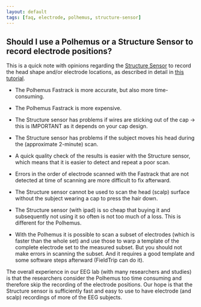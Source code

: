 ```yaml
---
layout: default
tags: [faq, electrode, polhemus, structure-sensor]
---
```


## Should I use a Polhemus or a Structure Sensor to record electrode positions?

This is a quick note with opinions regarding the [Structure Sensor](http://structure.io/) to record the head shape and/or electrode locations, as described in detail in [this tutorial](/tutorial/electrode).

*  The Polhemus Fastrack is more accurate, but also more time-consuming.

*  The Polhemus Fastrack is more expensive.

*  The Structure sensor has problems if wires are sticking out of the cap -> this is IMPORTANT as it depends on your cap design. 

*  The Structure sensor has problems if the subject moves his head during the (approximate 2-minute) scan. 

*  A quick quality check of the results is easier with the Structure sensor, which means that it is easier to detect and repeat a poor scan. 

*  Errors in the order of electrode scanned with the Fastrack that are not detected at time of scanning are more difficult to fix afterward.

*  The Structure sensor cannot be used to scan the head (scalp) surface without the subject wearing a cap to press the hair down.

*  The Structure sensor (with ipad) is so cheap that buying it and subsequently not using it so often is not too much of a loss. This is different for the Polhemus.

*  With the Polhemus it is possible to scan a subset of electrodes (which is faster than the whole set) and use those to warp a template of the complete electrode set to the measured subset. But you should not make errors in scanning the subset. And it requires a good template and some software steps afterward (FieldTrip can do it). 

The overall experience in our EEG lab (with many researchers and studies) is that the researchers consider the Polhemus too time consuming and therefore skip the recording of the electrode positions. Our hope is that the Structure sensor is sufficiently fast and easy to use to have electrode (and scalp) recordings of more of the EEG subjects.
